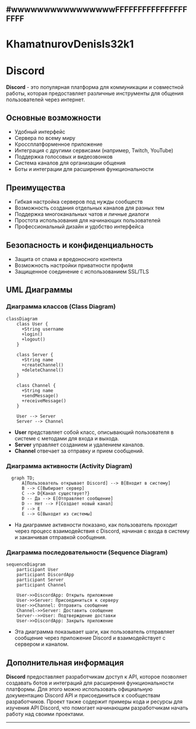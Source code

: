 #wwwwwwwwwwwwwwwwFFFFFFFFFFFFFFFFFFFF
---

# KhamatnurovDenisIs32k1
# Discord

**Discord** - это популярная платформа для коммуникации и совместной работы, которая предоставляет различные инструменты для общения пользователей через интернет.

## Основные возможности
- Удобный интерфейс
- Сервера по всему миру
- Кроссплатформенное приложение
- Интеграция с другими сервисами (например, Twitch, YouTube)
- Поддержка голосовых и видеозвонков
- Система каналов для организации общения
- Боты и интеграции для расширения функциональности

## Преимущества
- Гибкая настройка серверов под нужды сообществ
- Возможность создания отдельных каналов для разных тем
- Поддержка многоканальных чатов и личные диалоги
- Простота использования для начинающих пользователей
- Профессиональный дизайн и удобство интерфейса

## Безопасность и конфиденциальность
- Защита от спама и вредоносного контента
- Возможность настройки приватности профиля
- Защищенное соединение с использованием SSL/TLS

## UML Диаграммы

### Диаграмма классов (Class Diagram)

```mermaid
classDiagram
    class User {
      +String username
      +login()
      +logout()
    }

    class Server {
      +String name
      +createChannel()
      +deleteChannel()
    }

    class Channel {
      +String name
      +sendMessage()
      +receiveMessage()
    }

    User --> Server
    Server --> Channel
```

- **User** представляет собой класс, описывающий пользователя в системе с методами для входа и выхода.
- **Server** управляет созданием и удалением каналов.
- **Channel** отвечает за отправку и прием сообщений.

### Диаграмма активности (Activity Diagram)

```mermaid
  graph TD;
      A[Пользователь открывает Discord] --> B[Входит в систему]
      B --> C[Выбирает сервер]
      C --> D{Канал существует?}
      D -- Да --> E[Отправляет сообщение]
      D -- Нет --> F[Создает новый канал]
      F --> E
      E --> G[Выходит из системы]
```

- На диаграмме активности показано, как пользователь проходит через процесс взаимодействия с Discord, начиная с входа в систему и заканчивая отправкой сообщения.

### Диаграмма последовательности (Sequence Diagram)

```mermaid
sequenceDiagram
    participant User
    participant DiscordApp
    participant Server
    participant Channel

    User->>DiscordApp: Открыть приложение
    User->>Server: Присоединиться к серверу
    User->>Channel: Отправить сообщение
    Channel->>Server: Доставить сообщение
    Server-->>User: Подтверждение доставки
    User->>DiscordApp: Закрыть приложение
```

- Эта диаграмма показывает шаги, как пользователь отправляет сообщение через приложение Discord и взаимодействует с сервером и каналом.

## Дополнительная информация
**Discord** предоставляет разработчикам доступ к API, которое позволяет создавать ботов и интеграций для расширения функциональности платформы. Для этого можно использовать официальную документацию Discord API и присоединиться к сообществам разработчиков.
Проект также содержит примеры кода и ресурсы для изучения API Discord, что помогает начинающим разработчикам начать работу над своими проектами.

---
